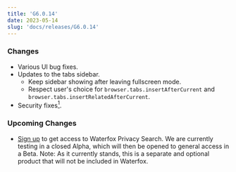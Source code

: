 ```yaml
---
title: 'G6.0.14'
date: 2023-05-14
slug: 'docs/releases/G6.0.14'
---
```


### Changes

- Various UI bug fixes.
- Updates to the tabs sidebar.
    - Keep sidebar showing after leaving fullscreen mode.
    - Respect user's choice for `browser.tabs.insertAfterCurrent` and `browser.tabs.insertRelatedAfterCurrent`.
- Security fixes[<sup>1</sup>](https://www.mozilla.org/en-US/security/advisories/mfsa2024-22/).

### Upcoming Changes

- [Sign up](https://browserworks.typeform.com/to/E1KEJaKj) to get access to Waterfox Privacy Search. We are currently testing in a closed Alpha, which will then be opened to general access in a Beta. Note: As it currently stands, this is a separate and optional product that will not be included in Waterfox.